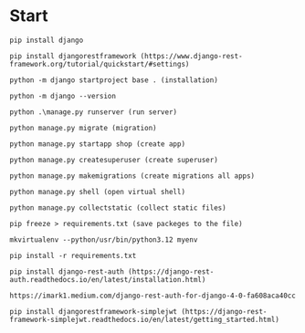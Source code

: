 # Start
    pip install django

    pip install djangorestframework (https://www.django-rest-framework.org/tutorial/quickstart/#settings)

    python -m django startproject base . (installation)
    
    python -m django --version

    python .\manage.py runserver (run server)

    python manage.py migrate (migration)

    python manage.py startapp shop (create app)

    python manage.py createsuperuser (create superuser)

    python manage.py makemigrations (create migrations all apps)

    python manage.py shell (open virtual shell)

    python manage.py collectstatic (collect static files)

    pip freeze > requirements.txt (save packeges to the file)

    mkvirtualenv --python/usr/bin/python3.12 myenv

    pip install -r requirements.txt 

    pip install django-rest-auth (https://django-rest-auth.readthedocs.io/en/latest/installation.html)

    https://imark1.medium.com/django-rest-auth-for-django-4-0-fa608aca40cc

    pip install djangorestframework-simplejwt (https://django-rest-framework-simplejwt.readthedocs.io/en/latest/getting_started.html)
    